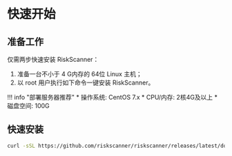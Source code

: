 
# 快速开始

## 准备工作

仅需两步快速安装 RiskScanner：

1.  准备一台不小于 4 G内存的 64位 Linux 主机；
2.  以 root 用户执行如下命令一键安装 RiskScanner。

!!! info "部署服务器推荐"
    * 操作系统: CentOS 7.x
    * CPU/内存: 2核4G及以上
    * 磁盘空间: 100G

## 快速安装

```sh
curl -sSL https://github.com/riskscanner/riskscanner/releases/latest/download/quick_start.sh | sh
```



